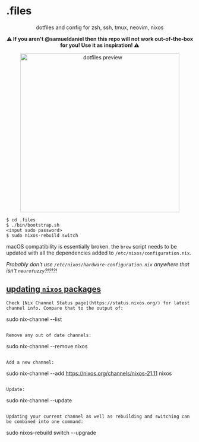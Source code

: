 # .files
<p align="center">
dotfiles and config for zsh, ssh, tmux, neovim, nixos
</p>
<p align="center">
<b>⚠️ If you aren't @samueldaniel then this repo will not work out-of-the-box for you! Use it as inspiration! ⚠️</b>
</p>
<p align="center">
<img width="428" alt="dotfiles preview" src="https://user-images.githubusercontent.com/4551565/229550831-04724238-ca16-4741-a536-2bc0669c808c.png">
</p>

```
$ cd .files
$ ./bin/bootstrap.sh
<input sudo password>
$ sudo nixos-rebuild switch
```

macOS compatibility is essentially broken. the `brew` script needs to be updated with all the dependencies added to `/etc/nixos/configuration.nix`.

_*Probably don't use `/etc/nixos/hardware-configuration.nix` anywhere that isn't `neurofuzzy`?!?!?!*_

## [updating `nixos` packages](https://superuser.com/questions/1604694/how-to-update-every-package-on-nixos)
```
Check [Nix Channel Status page](https://status.nixos.org/) for latest channel info. Compare that to the output of:
```
sudo nix-channel --list
```

Remove any out of date channels:
```
sudo nix-channel --remove nixos
```

Add a new channel:
```
sudo nix-channel --add https://nixos.org/channels/nixos-21.11 nixos
```

Update:
```
sudo nix-channel --update
```

Updating your current channel as well as rebuilding and switching can be combined into one command:
```
sudo nixos-rebuild switch --upgrade
```
